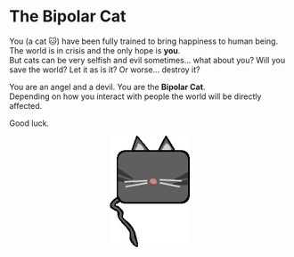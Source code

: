 # The Bipolar Cat

You (a cat :cat:) have been fully trained to bring happiness to human being. The world is in crisis and the only hope is **you**.  
But cats can be very selfish and evil sometimes... what about you? Will you save the world? Let it as is it? Or worse... destroy it?

You are an angel and a devil. You are the **Bipolar Cat**.  
Depending on how you interact with people the world will be directly affected.

Good luck.

<p align="center">
  <img src="assets/cat/catStanding.gif" alt="bipolar cat"/>
</p>
